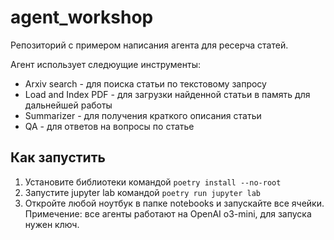 # agent_workshop

Репозиторий с примером написания агента для ресерча статей. 

Агент использует следюущие инструменты:
- Arxiv search - для поиска статьи по текстовому запросу
- Load and Index PDF - для загрузки найденной статьи в память для дальнейшей работы
- Summarizer - для получения краткого описания статьи
- QA - для ответов на вопросы по статье


## Как запустить

1. Установите библиотеки командой ```poetry install --no-root```
2. Запустите jupyter lab командой ```poetry run jupyter lab```
3. Откройте любой ноутбук в папке notebooks и запускайте все ячейки. \
Примечение: все агенты работают на OpenAI o3-mini, для запуска нужен ключ.
